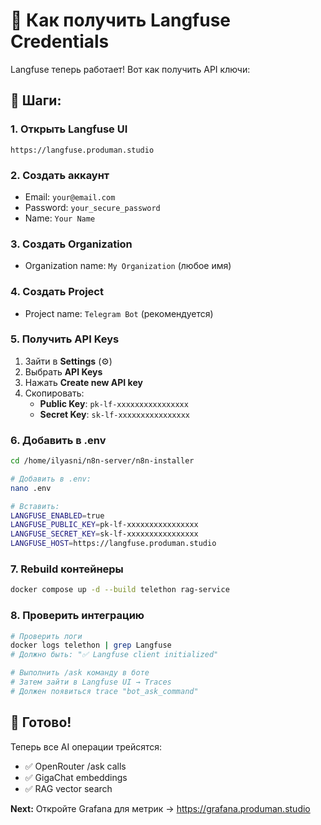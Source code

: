 # 🔑 Как получить Langfuse Credentials

Langfuse теперь работает! Вот как получить API ключи:

## 📝 Шаги:

### 1. Открыть Langfuse UI
```
https://langfuse.produman.studio
```

### 2. Создать аккаунт
- Email: `your@email.com`
- Password: `your_secure_password`
- Name: `Your Name`

### 3. Создать Organization
- Organization name: `My Organization` (любое имя)

### 4. Создать Project
- Project name: `Telegram Bot` (рекомендуется)

### 5. Получить API Keys
1. Зайти в **Settings** (⚙️)
2. Выбрать **API Keys**
3. Нажать **Create new API key**
4. Скопировать:
   - **Public Key**: `pk-lf-xxxxxxxxxxxxxxxx`
   - **Secret Key**: `sk-lf-xxxxxxxxxxxxxxxx`

### 6. Добавить в .env

```bash
cd /home/ilyasni/n8n-server/n8n-installer

# Добавить в .env:
nano .env

# Вставить:
LANGFUSE_ENABLED=true
LANGFUSE_PUBLIC_KEY=pk-lf-xxxxxxxxxxxxxxxx
LANGFUSE_SECRET_KEY=sk-lf-xxxxxxxxxxxxxxxx
LANGFUSE_HOST=https://langfuse.produman.studio
```

### 7. Rebuild контейнеры

```bash
docker compose up -d --build telethon rag-service
```

### 8. Проверить интеграцию

```bash
# Проверить логи
docker logs telethon | grep Langfuse
# Должно быть: "✅ Langfuse client initialized"

# Выполнить /ask команду в боте
# Затем зайти в Langfuse UI → Traces
# Должен появиться trace "bot_ask_command"
```

## 🎉 Готово!

Теперь все AI операции трейсятся:
- ✅ OpenRouter /ask calls
- ✅ GigaChat embeddings
- ✅ RAG vector search

**Next:** Откройте Grafana для метрик → https://grafana.produman.studio

